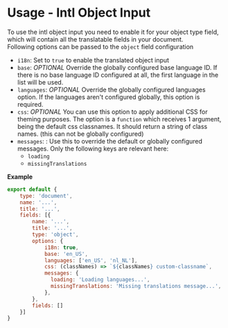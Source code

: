 # Usage - Intl Object Input
To use the intl object input you need to enable it for your object type field, which will contain all the translatable fields in your document.  
Following options can be passed to the `object` field configuration
* `i18n`: Set to `true` to enable the translated object input
* `base`: *OPTIONAL* Override the globally configured base language ID. If there is no base language ID configured at all, the first language in the list will be used.
* `languages`: *OPTIONAL* Override the globally configured languages option. If the languages aren't configured globally, this option is required.
* `css`: *OPTIONAL* You can use this option to apply additional CSS for theming purposes. The option is a `function` which receives 1 argument, being the default css classnames. It should return a string of class names. (this can not be globally configured)
* `messages`: : Use this to override the default or globally configured messages. Only the following keys are relevant here:  
  * `loading`
  * `missingTranslations`

**Example**
```javascript
export default {
    type: 'document',
    name: '...',
    title: '...',
    fields: [{
        name: '...',
        title: '...',
        type: 'object',
        options: {
            i18n: true,
            base: 'en_US',
            languages: ['en_US', 'nl_NL'],
            css: (classNames) => `${classNames} custom-classname`,
            messages: {
              loading: 'Loading languages...',
              missingTranslations: 'Missing translations message...',
            },
        },
        fields: []
    }]
}
```